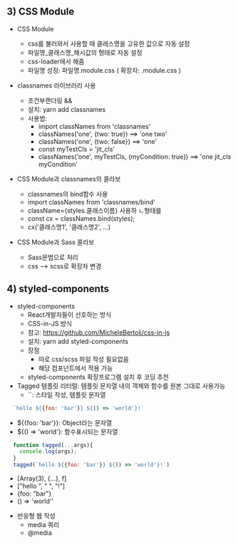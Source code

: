 ## 3) CSS Module
* CSS Module
  - css를 불러와서 사용할 때 클래스명을 고유한 값으로 자동 설정
  - 파일명_클래스명_해시값의 형태로 자동 설정
  - css-loader에서 해줌
  - 파일명 성정: 파일명.module.css ( 확장자: .module.css )
* classnames 라이브러리 사용
  - 조건부랜더링 &&
  - 설치: yarn add classnames
  - 사용법: 
    - import classNames from 'classnames'
    - classNames('one', {two: true}) ==> 'one two'
    - classNames('one', {two: false}) ==> 'one'
    - const myTestCls = 'jit_cls'
    - classNames('one', myTestCls, {myCondition: true}) ==> 'one jit_cls myCondition'
* CSS Module과 classnames의 콜라보
  - classnames의 bind함수 사용
  - import classNames from 'classnames/bind'
  - className={styles.클래스이름} 사용하 ㄴ형태를
  - const cx = classNames.bind(styles);
  - cx('클래스명1', '클래스명2', ...)

* CSS Module과 Sass 콜라보
  - Sass문법으로 처리
  - css --> scss로 확장자 변경


## 4) styled-components
* styled-components
  - React개발자들이 선호하는 방식
  - CSS-in-JS 방식
  - 참고: https://github.com/MicheleBertoli/css-in-js
  - 설치: yarn add styled-components
  - 장점
    - 따로 css/scss 파일 작성 필요없음
    - 해당 컴포넌트에서 적용 가능
  - styled-components 확장프로그램 설치 후 코딩 추천
* Tagged 템플릿 리터럴: 템플릿 문자열 내의 객체와 함수를 원본 그대로 사용가능
  - ``: 스타일 작성, 템플릿 문자열
```javascript
  `hello ${{foo: 'bar'}} ${() => 'world'}!`
```
  - ${{foo: 'bar'}}: Object라는 문자열
  - ${() => 'world'}: 함수표시되는 문자열
```javascript
  function tagged(...args){ 
    console.log(args);
  }
  tagged(`hello ${{foo: 'bar'}} ${() => 'world'}!`)
```
  - [Array(3), {...}, f]
  - ["hello ", " ", "!"]
  - {foo: "bar"}
  - () => 'world''
* 반응형 웹 작성
  - media 쿼리
  - @media
